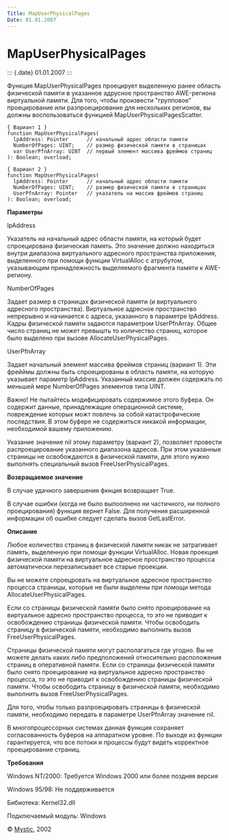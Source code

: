 ```yaml
---
Title: MapUserPhysicalPages
Date: 01.01.2007
---
```


MapUserPhysicalPages
====================

::: {.date}
01.01.2007
:::

Функция MapUserPhysicalPages проецирует выделенную ранее область
физической памяти в указанное адрусное пространство AWE-региона
виртуальной памяти. Для того, чтобы произвести \"групповое\"
проецирование или разпроецирование для нескольких регионов, вы должны
воспользоваться функцией MapUserPhysicalPagesScatter.

    { Вариант 1 }
    function MapUserPhysicalPages(
      lpAddress: Pointer      // начальный адрес области памяти 
      NumberOfPages: UINT;    // размер физической памяти в страницах 
      var UserPfnArray: UINT  // первый элемент массива фреймов страниц 
    ): Boolean; overload;
     
    { Вариант 2 }
    function MapUserPhysicalPages(
      lpAddress: Pointer      // начальный адрес области памяти 
      NumberOfPages: UINT;    // размер физической памяти в страницах 
      UserPfnArray: Pointer   // указатель на массив фреймов страниц 
    ): Boolean; overload;

**Параметры**

lpAddress

Указатель на начальный адрес области памяти, на который будет
спроецирована физическая память. Это значение должно находиться внутри
диапазона виртуального адресного пространства приложения, выделенного
при помощи функции VirtualAlloc с атрубутом, указывающим принадлежность
выделяемого фрагмента памяти к AWE-региону.

NumberOfPages

Задает размер в страницах физической памяти (и виртуального адресного
пространства). Виртуальное адресное пространство непрерывно и начинается
с адреса, указанного в параметре lpAddress. Кадры физической памяти
задаются параметром UserPfnArray. Общее число страниц не может превышть
то количество страниц, которое было выделено при вызове
AllocateUserPhysicalPages.

UserPfnArray

Задает начальный элемент массива фреймов страниц (вариант 1). Эти
фрейймы должны быть спроецированы в область памяти, на которую указывает
параметр lpAddress. Указанный массив должен содержать по меньшей мере
NumberOfPages элементов типа UINT.

Важно! Не пытайтесь модифицировать содержимое этого буфера. Он содержит
данные, принадлежащие операционной системе, повреждение которых можт
повлечь за собой катастрофические последствия. В этом буфере не
содержиться никакой информации, необходимой вашему приложению.

Указание значение nil этому параметру (вариант 2), позволяет провести
распроецирование указанного диапазона адресов. При этом указанные
страницы не освобождаются в физической памяти, для этого нужно выполнять
специальный вызов FreeUserPhysicalPages.

**Возвращаемое значение**

В случае удачного завершения фкнция возвращает True.

В случае ошибки (когда не было выпоолнено ни частичного, ни полного
проецирования) функция вернет False. Для получения расширенной
информации об ошибке следует сделать вызов GetLastError.

**Описание**

Любое количество страниц в физической памяти никак не затрагивает
память, выделенную при помощи функции VirtualAlloc. Новая проекция
физической памяти на виртуальное адресное пространство процесса
автоматически перезаписывает все старые проекции.

Вы не можете спроецровать на виртуальное адресное пространство процесса
страницы, которые не были выделены при помощи метода
AllocateUserPhysicalPages.

Если со страницы физической памяти было снято проецирование на
виртуальное адресно пространство процесса, то это не приводит к
освобождению страницы физической памяти. Чтобы освободить страницу в
физической памяти, необходимо выполнить вызов FreeUserPhysicalPages.

Страницы физической памяти могут располагаться где угодно. Вы не можете
делать каких либо предположений относительно расположения страниц в
оперативной памяти. Если со страницы физической памяти было снято
проецирование на виртуальное адресно пространство процесса, то это не
приводит к освобождению страницы физической памяти. Чтобы освободить
страницу в физической памяти, необходимо выполнить вызов
FreeUserPhysicalPages.

Для того, чтобы только разпроецировать страницы в физической памяти,
необходимо передать в параметре UserPfnArray значение nil.

В многопроцессорных системах данная функция сохраняет согласованность
буферов на аппаратном уровне. По выходе из функции гарантируется, что
все потоки и процессы будут видеть корректное проецирование страниц.

**Требования**

Windows NT/2000: Требуется Windows 2000 или более поздняя версия

Windows 95/98: Не поддерживается

Бибиотека: Kernel32.dll

Подключаемый модуль: Windows

© [Mystic](mailto:mystic2000@newmail.ru), 2002
